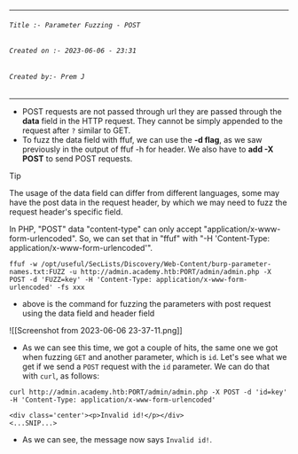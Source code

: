 
***
###### `Title :- Parameter Fuzzing - POST`
###### `Created on :- 2023-06-06 - 23:31`
###### `Created by:- Prem J`
***

- POST requests are not passed through url they are passed through the **data** field in  the HTTP request. They cannot be simply appended to the request after `?` similar to GET.
- To fuzz the data field with ffuf, we can use the **-d flag**, as we saw previously in the output of ffuf -h for header. We also have to **add -X POST** to send POST requests.

>[!tip]
>The usage of the data field can differ from different languages, some may have the post data in the request header, by which we may need to fuzz the request header's specific field.
>
>In PHP, "POST" data "content-type" can only accept "application/x-www-form-urlencoded". So, we can set that in "ffuf" with "-H 'Content-Type: application/x-www-form-urlencoded'".

`ffuf -w /opt/useful/SecLists/Discovery/Web-Content/burp-parameter-names.txt:FUZZ -u http://admin.academy.htb:PORT/admin/admin.php -X POST -d 'FUZZ=key' -H 'Content-Type: application/x-www-form-urlencoded' -fs xxx`

- above is the command for fuzzing the parameters with post request using the data field and header field

![[Screenshot from 2023-06-06 23-37-11.png]]

- As we can see this time, we got a couple of hits, the same one we got when fuzzing `GET` and another parameter, which is `id`. Let's see what we get if we send a `POST` request with the `id` parameter. We can do that with `curl`, as follows:

`curl http://admin.academy.htb:PORT/admin/admin.php -X POST -d 'id=key' -H 'Content-Type: application/x-www-form-urlencoded'`

```shell-session
<div class='center'><p>Invalid id!</p></div>
<...SNIP...>
```

- As we can see, the message now says `Invalid id!`.
